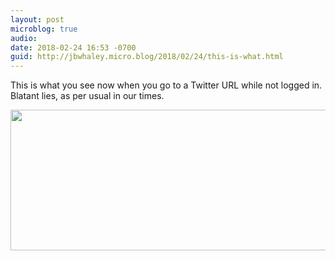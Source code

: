 ```yaml
---
layout: post
microblog: true
audio: 
date: 2018-02-24 16:53 -0700
guid: http://jbwhaley.micro.blog/2018/02/24/this-is-what.html
---
```

This is what you see now when you go to a Twitter URL while not logged in. Blatant lies, as per usual in our times.

<img src="http://www.jarrodwhaley.com/uploads/2018/bbd510100d.jpg" width="600" height="225" />
